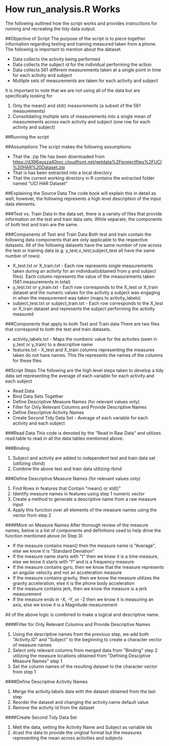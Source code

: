 # How run_analysis.R Works

The following outlined how the script works and provides instructions for running and recreating the tidy data output.

##Objective of Script
The purpose of the script is to piece together information regarding testing and training measured taken from a phone.  The following is important to mention about the dataset.
* Data collects the activity being performed
* Data collects the subject id for the individual performing the action
* Data collects 561 different measurements taken at a single point in time for each activity and subject
* Multiple sets of measurements are taken for each activity and subject

It is important to note that we are not using all of the data but are specifically looking for
1. Only the mean() and std() measurements (a subset of the 561 measurements)
2. Consolidating multiple sets of measurements into a single mean of measurements across each activity and subject (one row for each activity and subject)

##Running the script


##Assumptions
The script makes the following assumptions:
* That the .zip file has been downloaded from https://d396qusza40orc.cloudfront.net/getdata%2Fprojectfiles%2FUCI%20HAR%20Dataset.zip 
* That is has been extracted into a local directory
* That the current working directory in R contains the extracted folder named "UCI HAR Dataset"

##Explaining the Source Data
The code book will explain this in detail as well; however, the following represents a high level description of the input data elements.

###Test vs. Train Data
In the data set, there is a variety of files that provide information on the test and train data sets.  While separate, the components of both test and train are the same.

###Components of Test and Train Data
Both test and train contain the following data components that are only applicable to the respective datasets.  All of the following datasets have the same number of row across the test or training data (e.g. y_test,x_test,subject_test all have the same number of rows).
* X_test.txt or X_train.txt - Each row represents single measurements taken during an activity for an individual(obtained from y and subject files).  Each column represents the value of the measurements taken (561 measurements in total)
* y_test.txt or y_train.txt - Each row corresponds to the X_test or X_train dataset and the numeric values for the activity a subject was engaging in when the measurement was taken (maps to activity_labels)
* subject_test.txt or subject_train.txt - Each row corresponds to the X_test or X_train dataset and represents the subject performing the activity measured

###Components that apply to both Test and Train data
There are two files that correspond to both the test and train datasets.
* activity_labels.txt - Maps the numberic value for the activites (seen in y_test or y_train) to a descriptive name
* features.txt - X_test and X_train columns representing the measures taken do not have names.  This file represents the names of the columns for these files.

##Script Steps
The following are the high level steps taken to develop a tidy data set representing the average of each variable for each activity and each subject
* Read Data
* Bind Data Sets Together
* Define Descriptive Measure Names (for relevant values only)
* Filter for Only Relevant Columns and Provide Descriptive Names
* Define Descriptive Activity Names
* Create Second Tidy Data Set - Average of each variable for each activity and each subject

###Read Data
This code is denoted by the "Read in Raw Data" and utilizes read.table to read in all the data tables mentioned above.

###Binding
1. Subject and activity are added to independent test and train data set (utilizing cbind)
2. Combine the above test and train data utilizing rbind

###Define Descriptive Measure Names (for relevant values only)
1. Find Rows in features that Contain "mean() or std()"
2. Identify measure names in features using step 1 numeric vector
3. Create a method to generate a descriptive name from a raw measure input
4. Apply this function over all elements of the measure names using the vector from step 2

####More on Measure Names
After thorough review of the measure names, below is a list of components and definitions used to help drive the function mentioned above (in Step 3)
* If the measure contains mean() then the measure name is "Average", else we know it is "Standard Deviation"
* If the measure name starts with "t" then we know it is a time measure, else we know it starts with "f" and is a frequency measure
* If the measure contains gyro, then we know that the measure represents an angular velocity and not an acceleration measure
* If the measure contains gravity, then we know the measure utilizes the gravity acceleration, else it is the phone body acceleration
* If the measure contains jerk, then we know the measure is a jerk measurement
* If the measure ends in -X, -Y, or -Z then we know it is measuring an axis, else we know it is a Magnitude measurement

All of the above logic is combined to make a logical and descriptive name.

####Filter for Only Relevant Columns and Provide Descriptive Names
1. Using the descriptive names from the previous step, we add both "Activity.ID" and "Subject" to the beginning to create a character vector of measure names
2. Select only relevant columns from merged data from "Binding" step 2 utilizing the measure locations obtained from "Defining Desciptive Measure Names" step 1
3. Set the column names of the resulting dataset to the character vector from step 1

####Define Descriptive Activity Names
1. Merge the activity.labels data with the dataset obtained from the last step
2. Reorder the dataset and changing the activity.name default value
3. Remove the activity id from the dataset

####Create Second Tidy Data Set
1. Melt the data, setting the Activity Name and Subject as variable ids
2. dcast the data to provide the original format but the measures representing the mean across activities and subjects